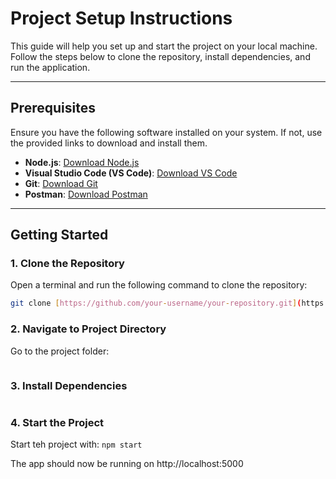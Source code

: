 # Project Setup Instructions

This guide will help you set up and start the project on your local machine. Follow the steps below to clone the repository, install dependencies, and run the application.

---

## Prerequisites

Ensure you have the following software installed on your system. If not, use the provided links to download and install them.

- **Node.js**: [Download Node.js](https://nodejs.org/en/download/package-manager)
- **Visual Studio Code (VS Code)**: [Download VS Code](https://code.visualstudio.com/download)
- **Git**: [Download Git](https://git-scm.com/downloads)
- **Postman**: [Download Postman](https://www.postman.com/downloads/)

---

## Getting Started

### 1. Clone the Repository

Open a terminal and run the following command to clone the repository:

```bash
git clone [https://github.com/your-username/your-repository.git](https://github.com/rajmanbind/VisiARise.git)

```
### 2. Navigate to Project Directory 
Go to the project folder: 
```cd backend
```
### 3. Install Dependencies

```npm install
```
### 4. Start the Project
Start teh project with:
```npm start```


The app should now be running on http://localhost:5000














